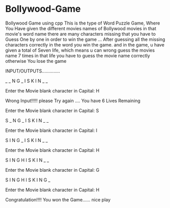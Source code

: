 # Bollywood-Game
Bollywood Game using cpp
This is the type of Word Puzzle Game,
Where You Have given the different movies names of Bollywood movies in that movie's word name there are many characters missing that you have to Guess One by one in order to win the game ...
After guessing all the missing characters correctly in the word you win the game. 
and in the game, u have given a total of Seven life, which means u can wrong guess the movies name 7 times in that life you have to guess the movie name correctly otherwise You lose the game

INPUT/OUTPUTS..............

_ _ N G _   I S   K I N _ _ 


Enter the Movie blank character in Capital: H

 Wrong Input!!!!! 
 please Try again ....
 You have 6 Lives Remaining

Enter the Movie blank character in Capital: S

S _ N G _   I S   K I N _ _ 


Enter the Movie blank character in Capital: I

S I N G _   I S   K I N _ _ 


Enter the Movie blank character in Capital: H

S I N G H   I S   K I N _ _ 


Enter the Movie blank character in Capital: G

S I N G H   I S   K I N G _ 


Enter the Movie blank character in Capital: H

Congratulation!!!!
 You won the Game...... nice play
